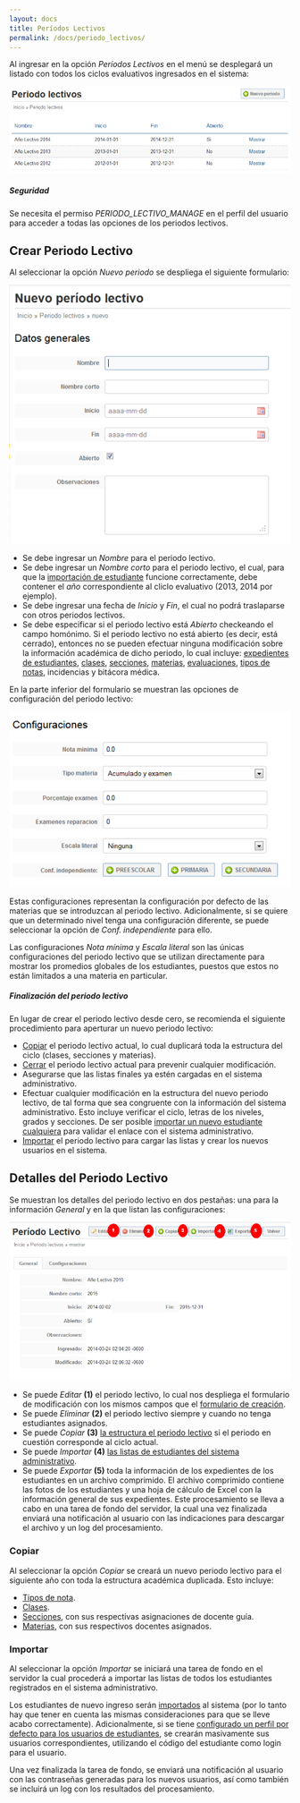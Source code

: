 ```yaml
---
layout: docs
title: Períodos Lectivos
permalink: /docs/periodo_lectivos/
---
```


Al ingresar en la opción *Períodos Lectivos* en el menú se desplegará un listado con todos los ciclos evaluativos ingresados en el sistema:

![listado](/img/docs/periodo_lectivos_index.png)

<div class="note info">
  <h5>Seguridad</h5>
  <p>Se necesita el permiso <i>PERIODO_LECTIVO_MANAGE</i> en el perfil del usuario para acceder a todas las opciones de los periodos lectivos.</p>
</div>

## Crear Periodo Lectivo

Al seleccionar la opción *Nuevo periodo* se despliega el siguiente formulario:

![listado](/img/docs/periodo_lectivos_new.png)

- Se debe ingresar un *Nombre* para el periodo lectivo.
- Se debe ingresar un *Nombre corto* para el periodo lectivo, el cual, para que la [importación de estudiante](/docs/estudiantes/#importar_estudiante)
  funcione correctamente, debe contener el *año* correspondiente al cliclo evaluativo (2013, 2014 por ejemplo).
- Se debe ingresar una fecha de *Inicio* y *Fin*, el cual no podrá traslaparse con otros periodos lectivos.
- Se debe especificar si el periodo lectivo está *Abierto* checkeando el campo homónimo. Si el periodo lectivo no está abierto (es decir, está
  cerrado), entonces no se pueden efectuar ninguna modificación sobre la información académica de dicho periodo, lo cual incluye: 
  [expedientes de estudiantes](/docs/estudiantes/), [clases](/docs/clases/), [secciones](/docs/secciones/), [materias](/docs/materias/),
  [evaluaciones](/docs/evaluaciones/), [tipos de notas](/docs/tipo_notas/), incidencias y bitácora médica.

En la parte inferior del formulario se muestran las opciones de configuración del periodo lectivo:

![listado](/img/docs/periodo_lectivos_new_2.png)

Estas configuraciones representan la configuración por defecto de las materias que se introduzcan al periodo lectivo. Adicionalmente, si se quiere
que un determinado nivel tenga una configuración diferente, se puede seleccionar la opción de *Conf. independiente* para ello.

Las configuraciones *Nota mínima* y *Escala literal* son las únicas configuraciones del periodo lectivo que se utilizan directamente para
mostrar los promedios globales de los estudiantes, puestos que estos no están limitados a una materia en particular.

<div class="note">
  <h5>Finalización del periodo lectivo</h5>
  <p>En lugar de crear el periodo lectivo desde cero, se recomienda el siguiente procedimiento para aperturar un nuevo periodo lectivo:</p>
  <ul>
    <li><a href="#copiar">Copiar</a> el periodo lectivo actual, lo cual duplicará toda la estructura del ciclo (clases, secciones y materias).</li>
    <li><a href="#crear_periodo_lectivo">Cerrar</a> el periodo lectivo actual para prevenir cualquier modificación.</li>
    <li>Asegurarse que las listas finales ya estén cargadas en el sistema administrativo.</li>
    <li>Efectuar cualquier modificación en la estructura del nuevo periodo lectivo, de tal forma que sea congruente con la información del sistema 
      administrativo. Esto incluye verificar el ciclo, letras de los niveles, grados y secciones. De ser posible 
      <a href="/docs/estudiantes/#importar_estudiante">importar un nuevo estudiante cualquiera</a> para validar el enlace con el sistema administrativo.</li>
    <li><a href="#importar">Importar</a> el periodo lectivo para cargar las listas y crear los nuevos usuarios en el sistema.</li>
  </ul>
</div>

## Detalles del Periodo Lectivo

Se muestran los detalles del periodo lectivo en dos pestañas: una para la información *General* y en la que listan las configuraciones:

![detalles](/img/docs/periodo_lectivos_show.png)

- Se puede *Editar* **(1)** el periodo lectivo, lo cual nos despliega el formulario de modificación con los mismos campos que el 
  [formulario de creación](#crear_periodo_lectivo).
- Se puede *Eliminar* **(2)** el periodo lectivo siempre y cuando no tenga estudiantes asignados.
- Se puede *Copiar* **(3)** [la estructura el periodo lectivo](#copiar) si el periodo en cuestión corresponde al ciclo actual.
- Se puede *Importar* **(4)** [las listas de estudiantes del sistema administrativo](#importar).
- Se puede *Exportar* **(5)** toda la información de los expedientes de los estudiantes en un archivo comprimido. El archivo comprimido contiene las fotos de los 
  estudiantes y una hoja de cálculo de Excel con la información general de sus expedientes. Este procesamiento se lleva a cabo en una tarea de fondo del
  servidor, la cual una vez finalizada enviará una notificación al usuario con las indicaciones para descargar el archivo y un log del procesamiento.

### Copiar

Al seleccionar la opción *Copiar* se creará un nuevo periodo lectivo para el siguiente año con toda la estructura académica duplicada. Esto incluye:

- [Tipos de nota](/docs/tipo_notas/).
- [Clases](/docs/clases/).
- [Secciones](/docs/secciones/), con sus respectivas asignaciones de docente guía.
- [Materias](/docs/materias/), con sus respectivos docentes asignados.

### Importar

Al seleccionar la opción *Importar* se iniciará una tarea de fondo en el servidor la cual procederá a importar las listas de todos los estudiantes
registrados en el sistema administrativo.

Los estudiantes de nuevo ingreso serán [importados](/docs/estudiantes/#importar_estudiante) al sistema (por lo tanto hay que tener en cuenta las mismas 
consideraciones para que se lleve acabo correctamente). Adicionalmente, si se tiene [configurado un perfil por defecto para los usuarios de estudiantes](/docs/configuracion/), 
se crearán masivamente sus usuarios correspondientes, utilizando el código del estudiante como login para el usuario.

Una vez finalizada la tarea de fondo, se enviará una notificación al usuario con las contraseñas generadas para los nuevos usuarios, así como también
se incluirá un log con los resultados del procesamiento.
